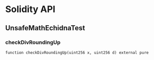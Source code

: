 # Solidity API

## UnsafeMathEchidnaTest

### checkDivRoundingUp

```solidity
function checkDivRoundingUp(uint256 x, uint256 d) external pure
```

